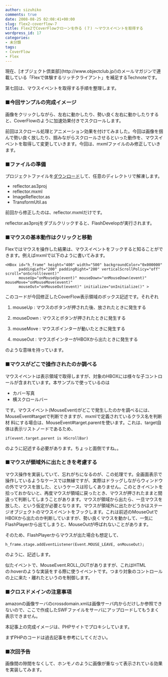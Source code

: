 ```yaml
---
author: sizuhiko
comments: true
date: 2008-08-25 02:08:41+00:00
slug: flex2-coverflow-7
title: Flex2でCoverFlowクローンを作る (７) ～マウスイベントを取得する
wordpress_id: 17
categories:
- 未分類
tags:
- CoverFlow
- Flex
---
```


<!-- more -->現在、[オブジェクト倶楽部](http://www.objectclub.jp/)のメールマガジンで連載している「Flexで体験するリッチクライアント」を補足するTechnoteです。  

第七回は、マウスイベントを取得する手順を整理します。  

  



### ■今回サンプルの完成イメージ


  









  

画像をクリックしながら、左右に動かしたり、勢い良く左右に動かしたりすると、CoverFlowのように加速効果付きでスクロールします。
  

  
前回はスクロール処理とアニメーション効果を付けてみました。今回は画像を掴んで勢い良く放したり、掴みながらスクロールさせるといった動作を、マウスイベントを取得して変更していきます。今回は、mxmlファイルのみ修正していきます。  

  



### ■ファイルの準備


  

プロジェクトファイルを[ダウンロード](/images/blog/images/flex2_coverflow_7/reflector.zip)して、任意のディレクトリで解凍します。


  * reflector.as3proj
  * reflector.mxml
  * ImageReflector.as
  * TransformUtil.as

前回から修正したのは、reflector.mxmlだけです。  

reflector.as3projをダブルクリックすると、FlashDevelopが実行されます。  

  



### ■マウスの基本動作はクリックと移動


Flexではマウスを操作した結果は、マウスイベントをフックすると知ることができます。例えばmxmlで以下のように書いてみます。

    
    
    <HBox id="h_frame" height="400" width="500" backgroundColor="0x000000" 
          paddingLeft="200" paddingRight="200" verticalScrollPolicy="off" scroll="onScroll(event)" 
          mouseUp="onMouseUp(event)" mouseDown="onMouseDown(event)" mouseMove="onMouseMove(event)"  
          mouseOut="onMouseOut(event)" initialize="onInitialize()" >
    


このコードが今回修正したCoverFlow表示領域のボックス記述です。それぞれ


  1. mouseUp : マウスのボタンが押された後、放されたときに発生する  

  2. mouseDown : マウスとボタンが押されたときに発生する  

  3. mouseMove : マウスポインターが動いたときに発生する  

  4. mouseOut : マウスポインターがHBOXから出たときに発生する  


のような意味を持っています。
  

  



### ■マウスがどこで操作されたのか調べる


マウスイベントは表示領域で取得しますが、対象のHBOXには様々な子コントロールが含まれています。本サンプルで使っているのは


  * カバー写真
  * 横スクロールバー

です。マウスイベント(MouseEvent)がどこで発生したのかを調べるには、MouseEvent#targetで判断できますが、mxmlで定義されているクラス名を判断材
料にする場合は、MouseEvent#target.parentを使います。これは、target自体は表示リストノードであるため、  


    
    if(event.target.parent is HScrollBar)
    


のように記述する必要があります。ちょっと面倒ですね。。  

  



### ■マウスが領域外に出たときを考慮する


マウス操作を実装していて、忘れがちになるのが、この処理です。全画面表示で操作しているようなケースでは無縁ですが、実際はドラッグしながらウィンドウの外でマウスを放した、というケースは珍しくありません。このときイベントを拾っておかないと、再度マウスが領域に戻ったとき、マウスが押されたままと間違って判断してしまうことがあります。マウスが領域から出たら、一旦マウスを放した、という仮定が必要となります。マウスが領域外に出たかどうかはステージオブジェクトのマウスイベントをフックします。これは前述のMouseOutでHBOXから出たのか判断していますが、勢い良くマウスを動かして、一気にFlashPlayerから出てしまうと、MouseOutが呼ばれないことがあります。  

そのため、FlashPlayerからマウスが出た場合も想定して、

    
    h_frame.stage.addEventListener(Event.MOUSE_LEAVE, onMouseOut);
    

のように、記述します。  

似たイベントで、MouseEvent.ROLL_OUTがありますが、これはHTMLの:hoverのような実装をする際に使うイベントです。つまり対象のコントロールの上に来た・離れたというのを制御します。
  

  



### ■クロスドメインの注意事項


amazonの画像サーバのcrossdomain.xmlは画像サーバ内からだけしか参照できないので、ここで作成したSWFファイルをサーバにアップロードしてもうまく表示できません。  

本記事上の完成イメージは、PHPサイトでプロキシしています。  

まずPHPのコードは過去記事を参考にしてください。  

  



### ■次回予告


画像間の隙間をなくして、ホンモノのように画像が重なって表示されている効果を実装してみます。
